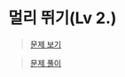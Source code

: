 # 멀리 뛰기(Lv 2.)

> [문제 보기](https://school.programmers.co.kr/learn/courses/30/lessons/12914)  

> [문제 풀이](https://moxie2ks.notion.site/Programmers-12914-a03ced972a39434683efe6ab85c8916f)